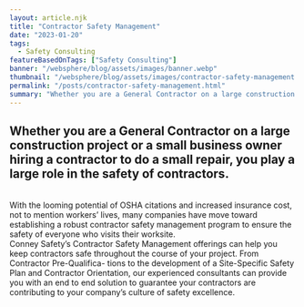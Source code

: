 ```yaml
---
layout: article.njk
title: "Contractor Safety Management"
date: "2023-01-20"
tags:
  - Safety Consulting
featureBasedOnTags: ["Safety Consulting"]
banner: "/websphere/blog/assets/images/banner.webp"
thumbnail: "/websphere/blog/assets/images/contractor-safety-management.webp"
permalink: "/posts/contractor-safety-management.html"
summary: "Whether you are a General Contractor on a large construction project or a small business owner hiring a contractor to do a small repair, you play a large role in the safety of contractors."
---
```


<h2 class="intro">Whether you are a General Contractor on a large construction project or a small business owner hiring a contractor to do a small repair, you play a large role in the safety of contractors.</h2>
<br>
With the looming potential of OSHA citations and increased insurance cost, not to mention workers’ lives, many companies have move toward establishing a robust contractor safety management program to ensure the safety of everyone who visits their worksite.
<br>
Conney Safety’s Contractor Safety Management offerings can help you keep contractors safe throughout the course of your project. From Contractor Pre-Qualifica- tions to the development of a Site-Specific Safety Plan and Contractor Orientation, our experienced consultants can provide you with an end to end solution to guarantee your contractors are contributing to your company’s culture of safety excellence.